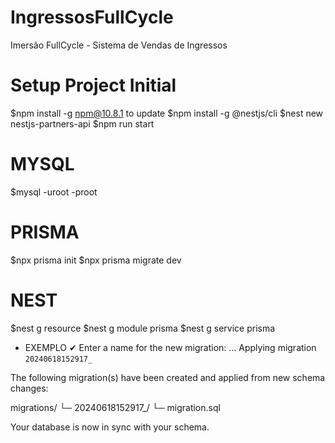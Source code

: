 # IngressosFullCycle

Imersão FullCycle - Sistema de Vendas de Ingressos

# Setup Project Initial

$npm install -g npm@10.8.1 to update
$npm install -g @nestjs/cli
$nest new nestjs-partners-api
$npm run start

# MYSQL

$mysql -uroot -proot

# PRISMA

$npx prisma init
$npx prisma migrate dev

# NEST

$nest g resource
$nest g module prisma
$nest g service prisma

- EXEMPLO
✔ Enter a name for the new migration: …
Applying migration `20240618152917_`

The following migration(s) have been created and applied from new schema changes:

migrations/
  └─ 20240618152917_/
    └─ migration.sql

Your database is now in sync with your schema.
